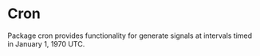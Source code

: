 # Cron

Package cron provides functionality for generate signals at intervals timed in January 1, 1970 UTC.
